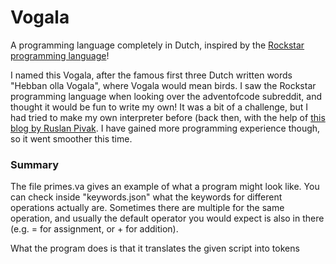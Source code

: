 # Vogala
A programming language completely in Dutch, inspired by the [Rockstar programming language](https://codewithrockstar.com/online)!

I named this Vogala, after the famous first three Dutch written words "Hebban olla Vogala", where Vogala would mean birds.
I saw the Rockstar programming language when looking over the adventofcode subreddit, and thought it would be fun to write my own!
It was a bit of a challenge, but I had tried to make my own interpreter before (back then, with the help of [this blog by Ruslan Pivak](https://ruslanspivak.com/lsbasi-part1/). I have gained more programming experience though, so it went smoother this time. 

### Summary

The file primes.va gives an example of what a program might look like. You can check inside "keywords.json" what the keywords for different operations actually are. Sometimes there are multiple for the same operation, and usually the default operator you would expect is also in there (e.g. = for assignment, or + for addition).

What the program does is that it translates the given script into tokens
